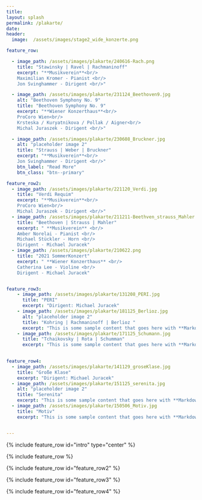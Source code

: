 ```yaml
---
title: 
layout: splash
permalink: /plakarte/
date: 
header:
  image:  /assets/images/stage2_wide_konzerte.png

feature_row:

  - image_path: /assets/images/plakarte/240616-Rach.png
    title: "Stawinsky | Ravel | Rachmaninoff"
    excerpt: "**Musikverein**<br/>
    Maximilian Kromer - Pianist <br/> 
    Jon Svinghammer - Dirigent <br/>"

  - image_path: /assets/images/plakarte/231124_Beethoven9.jpg
    alt: "Beethoven Symphony No. 9"
    title: "Beethoven Symphony No. 9"
    excerpt: "**Wiener Konzerthaus**<br/>
    ProCoro Wien<br/>  
    Krsteska / Kuryatnikova / Pollak / Aigner<br/>
    Michal Juraszek - Dirigent <br/>"

  - image_path: /assets/images/plakarte/230608_Bruckner.jpg
    alt: "placeholder image 2"
    title: "Strauss | Weber | Bruckner"
    excerpt: "**Musikverein**<br/>  
    Jon Svinghammer - Dirigent <br/>"
    btn_label: "Read More"
    btn_class: "btn--primary"

feature_row2:
  - image_path: /assets/images/plakarte/221120_Verdi.jpg
    title: "Verdi Requim"
    excerpt: "**Musikverein**<br/>
    ProCoro Wien<br/>  
    Michal Juraszek - Dirigent <br/>"
  - image_path: /assets/images/plakarte/211211-Beethven_strauss_Mahler.png
    title: "Beethoven | Strauss | Mahler"
    excerpt: " **Musikverein** <br/>
    Amber Norelai - Pianist <br/> 
    Michael Stückler - Horn <br/>
    Dirigent - Michael Juracek"
  - image_path: /assets/images/plakarte/210622.png
    title: "2021 SommerKonzert"
    excerpt: " **Wiener Konzerthaus** <br/>
    Catherina Lee - Violine <br/>
    Dirigent - Michael Juracek"


feature_row3: 
    - image_path: /assets/images/plakarte/131208_PERI.jpg
      title: "PERI"
      excerpt: "Dirigent: Michael Juracek"
    - image_path: /assets/images/plakarte/181125_Berlioz.jpg
      alt: "placeholder image 2"
      title: "Kohring | Rachmaninoff | Berlioz "
      excerpt: "This is some sample content that goes here with **Markdown** formatting."
    - image_path: /assets/images/plakarte/171125_Schumann.jpg
      title: "Tchaikovsky | Rota | Schumman"
      excerpt: "This is some sample content that goes here with **Markdown** formatting."
    

feature_row4:
  - image_path: /assets/images/plakarte/141129_groseKlase.jpg
    title: "Große Klase"
    excerpt: "Dirigent: Michael Juracek"
  - image_path: /assets/images/plakarte/151125_serenita.jpg
    alt: "placeholder image 2"
    title: "Serenita"
    excerpt: "This is some sample content that goes here with **Markdown** formatting."
  - image_path: /assets/images/plakarte/150506_Motiv.jpg
    title: "Motiv"
    excerpt: "This is some sample content that goes here with **Markdown** formatting."


---
```


{% include feature_row id="intro" type="center" %}

{% include feature_row %}



{% include feature_row id="feature_row2" %}


{% include feature_row id="feature_row3" %}

{% include feature_row id="feature_row4" %}
